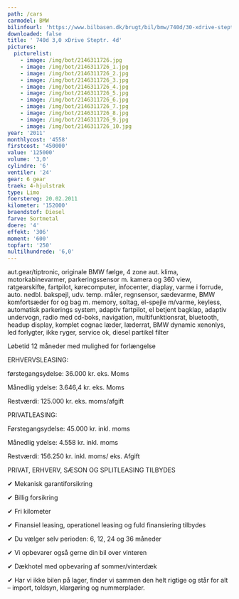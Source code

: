 ```yaml
---
path: /cars
carmodel: BMW
bilinfourl: 'https://www.bilbasen.dk/brugt/bil/bmw/740d/30-xdrive-steptr-4d/4089526 '
downloaded: false
title: ' 740d 3,0 xDrive Steptr. 4d'
pictures:
  picturelist:
    - image: /img/bot/2146311726.jpg
    - image: /img/bot/2146311726_1.jpg
    - image: /img/bot/2146311726_2.jpg
    - image: /img/bot/2146311726_3.jpg
    - image: /img/bot/2146311726_4.jpg
    - image: /img/bot/2146311726_5.jpg
    - image: /img/bot/2146311726_6.jpg
    - image: /img/bot/2146311726_7.jpg
    - image: /img/bot/2146311726_8.jpg
    - image: /img/bot/2146311726_9.jpg
    - image: /img/bot/2146311726_10.jpg
year: '2011'
monthlycost: '4558'
firstcost: '450000'
value: '125000'
volume: '3,0'
cylindre: '6'
ventiler: '24'
gear: 6 gear
traek: 4-hjulstræk
type: Limo
foerstereg: 20.02.2011
kilometer: '152000'
braendstof: Diesel
farve: Sortmetal
doere: '4'
effekt: '306'
moment: '600'
topfart: '250'
nultilhundrede: '6,0'
---
```

aut.gear/tiptronic, originale BMW fælge, 4 zone aut. klima, motorkabinevarmer, parkeringssensor m. kamera og 360 view, ratgearskifte, fartpilot, kørecomputer, infocenter, diaplay, varme i forrude, auto. nedbl. bakspejl, udv. temp. måler, regnsensor, sædevarme, BMW komfortsæder for og bag m. memory, soltag, el-spejle m/varme, keyless, automatisk parkerings system, adaptiv fartpilot, el betjent bagklap, adaptiv undervogn, radio med cd-boks, navigation, multifunktionsrat, bluetooth, headup display, komplet cognac læder, læderrat, BMW dynamic xenonlys, led forlygter, ikke ryger, service ok, diesel partikel filter



Løbetid 12 måneder med mulighed for forlængelse 



ERHVERVSLEASING:

førstegangsydelse: 36.000 kr. eks. Moms 

Månedlig ydelse: 3.646,4 kr. eks. Moms

Restværdi: 125.000 kr. eks. moms/afgift



PRIVATLEASING:

Førstegangsydelse: 45.000 kr. inkl. moms

Månedlig ydelse: 4.558 kr. inkl. moms

Restværdi: 156.250 kr. inkl. moms/ eks. Afgift



PRIVAT, ERHVERV, SÆSON OG SPLITLEASING TILBYDES 



✔ Mekanisk garantiforsikring 

✔ Billig forsikring 

✔ Fri kilometer

✔ Finansiel leasing, operationel leasing og fuld finansiering tilbydes

✔ Du vælger selv perioden: 6, 12, 24 og 36 måneder

✔ Vi opbevarer også gerne din bil over vinteren 

✔ Dækhotel med opbevaring af sommer/vinterdæk

✔ Har vi ikke bilen på lager, finder vi sammen den helt rigtige og står for alt – import, toldsyn, klargøring og nummerplader.
